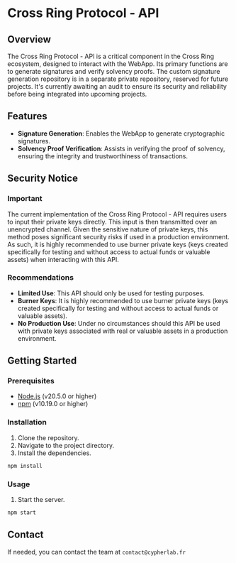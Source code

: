 # Cross Ring Protocol - API

## Overview

The Cross Ring Protocol - API is a critical component in the Cross Ring ecosystem, designed to interact with the WebApp. Its primary functions are to generate signatures and verify solvency proofs. The custom signature generation repository is in a separate private repository, reserved for future projects. It's currently awaiting an audit to ensure its security and reliability before being integrated into upcoming projects.

## Features

- **Signature Generation**: Enables the WebApp to generate cryptographic signatures.
- **Solvency Proof Verification**: Assists in verifying the proof of solvency, ensuring the integrity and trustworthiness of transactions.

## Security Notice

### Important
The current implementation of the Cross Ring Protocol - API requires users to input their private keys directly. This input is then transmitted over an unencrypted channel. Given the sensitive nature of private keys, this method poses significant security risks if used in a production environment. As such, it is highly recommended to use burner private keys (keys created specifically for testing and without access to actual funds or valuable assets) when interacting with this API.

### Recommendations
- **Limited Use**: This API should only be used for testing purposes.
- **Burner Keys**: It is highly recommended to use burner private keys (keys created specifically for testing and without access to actual funds or valuable assets).
- **No Production Use**: Under no circumstances should this API be used with private keys associated with real or valuable assets in a production environment.

## Getting Started

### Prerequisites
- [Node.js](https://nodejs.org/en/) (v20.5.0 or higher)
- [npm](https://www.npmjs.com/) (v10.19.0 or higher)
  
### Installation
1. Clone the repository.
2. Navigate to the project directory.
3. Install the dependencies.
```bash
npm install
```

### Usage
1. Start the server.
```bash
npm start
```

## Contact

If needed, you can contact the team at `contact@cypherlab.fr`
